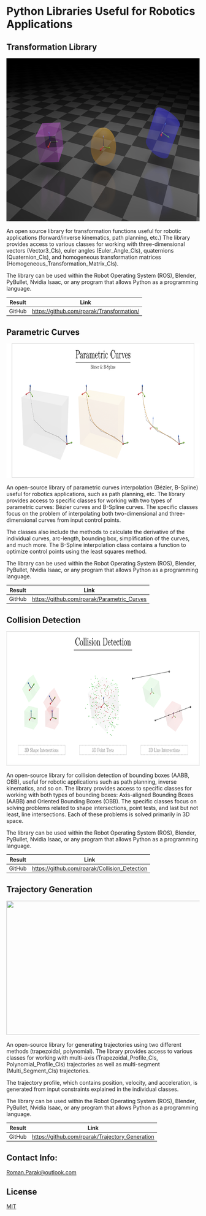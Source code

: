 # Python Libraries Useful for Robotics Applications

## Transformation Library

<p align="center">
<img src=https://github.com/rparak/PyLib_Industrial_Robotics/blob/main/images/transformation.png width="700" height="425">
</p>

An open source library for transformation functions useful for robotic applications (forward/inverse kinematics, path planning, etc.) The library provides access to various classes for working with three-dimensional vectors (Vector3_Cls), euler angles (Euler_Angle_Cls), quaternions (Quaternion_Cls), and homogeneous transformation matrices (Homogeneous_Transformation_Matrix_Cls). 

The library can be used within the Robot Operating System (ROS), Blender, PyBullet, Nvidia Isaac, or any program that allows Python as a programming language.

|        Result         | Link                                                                                  |
| --------------------- | ------------------------------------------------------------------------------------- |
| GitHub                | https://github.com/rparak/Transformation/                                             |

## Parametric Curves

<p align="center">
<img src=https://github.com/rparak/PyLib_Industrial_Robotics/blob/main/images/parametric_curves.png width="800" height="350">
</p>

An open-source library of parametric curves interpolation (Bézier, B-Spline) useful for robotics applications, such as path planning, etc. The library provides access to specific classes for working with two types of parametric curves: Bézier curves and B-Spline curves. The specific classes focus on the problem of interpolating both two-dimensional and three-dimensional curves from input control points.

The classes also include the methods to calculate the derivative of the individual curves, arc-length, bounding box, simplification of the curves, and much more. The B-Spline interpolation class contains a function to optimize control points using the least squares method.

The library can be used within the Robot Operating System (ROS), Blender, PyBullet, Nvidia Isaac, or any program that allows Python as a programming language.

|        Result         | Link                                                                                  |
| --------------------- | ------------------------------------------------------------------------------------- |
| GitHub                | https://github.com/rparak/Parametric_Curves                                           |

## Collision Detection

<p align="center">
<img src=https://github.com/rparak/PyLib_Industrial_Robotics/blob/main/images/collision_detection.png width="800" height="350">
</p>

An open-source library for collision detection of bounding boxes (AABB, OBB), useful for robotic applications such as path planning, inverse kinematics, and so on. The library provides access to specific classes for working with both types of bounding boxes: Axis-aligned Bounding Boxes (AABB) and Oriented Bounding Boxes (OBB). The specific classes focus on solving problems related to shape intersections, point tests, and last but not least, line intersections. Each of these problems is solved primarily in 3D space.

The library can be used within the Robot Operating System (ROS), Blender, PyBullet, Nvidia Isaac, or any program that allows Python as a programming language.

|        Result         | Link                                                                                  |
| --------------------- | ------------------------------------------------------------------------------------- |
| GitHub                | https://github.com/rparak/Collision_Detection                                         |

## Trajectory Generation

<p align="center">
<img src=https://github.com/rparak/PyLib_Industrial_Robotics/blob/main/images/Trajectory/trajectory.png width="600" height="350">
</p>

An open-source library for generating trajectories using two different methods (trapezoidal, polynomial). The library provides access to various classes for working with multi-axis (Trapezoidal_Profile_Cls, Polynomial_Profile_Cls) trajectories as well as multi-segment (Multi_Segment_Cls) trajectories.

The trajectory profile, which contains position, velocity, and acceleration, is generated from input constraints explained in the individual classes.

The library can be used within the Robot Operating System (ROS), Blender, PyBullet, Nvidia Isaac, or any program that allows Python as a programming language.

|        Result         | Link                                                                                  |
| --------------------- | ------------------------------------------------------------------------------------- |
| GitHub                | https://github.com/rparak/Trajectory_Generation                                       |

## Contact Info:
Roman.Parak@outlook.com

## License
[MIT](https://choosealicense.com/licenses/mit/)

